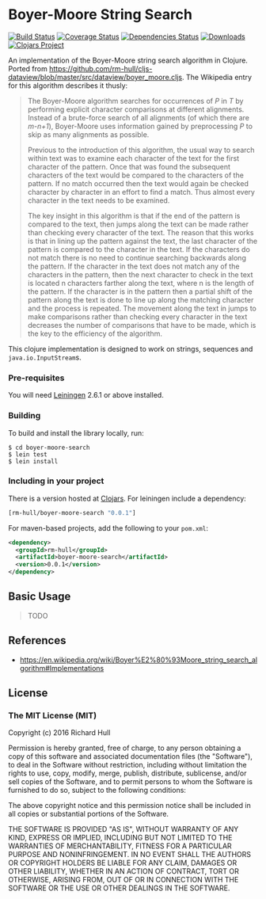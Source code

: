 # Boyer-Moore String Search
[![Build Status](https://travis-ci.org/rm-hull/boyer-moore-search.svg?branch=master)](http://travis-ci.org/rm-hull/boyer-moore-search) [![Coverage Status](https://coveralls.io/repos/rm-hull/boyer-moore-search/badge.svg?branch=master)](https://coveralls.io/r/rm-hull/boyer-moore-search?branch=master) [![Dependencies Status](https://jarkeeper.com/rm-hull/boyer-moore-search/status.svg)](https://jarkeeper.com/rm-hull/boyer-moore-search) [![Downloads](https://jarkeeper.com/rm-hull/boyer-moore-search/downloads.svg)](https://jarkeeper.com/rm-hull/boyer-moore-search) [![Clojars Project](https://img.shields.io/clojars/v/rm-hull/boyer-moore-search.svg)](https://clojars.org/rm-hull/boyer-moore-search)

An implementation of the Boyer-Moore string search algorithm in Clojure. Ported
from https://github.com/rm-hull/cljs-dataview/blob/master/src/dataview/boyer_moore.cljs.
The Wikipedia entry for this algorithm describes it thusly:

> The Boyer-Moore algorithm searches for occurrences of _P_ in _T_ by
> performing explicit character comparisons at different alignments.
> Instead of a brute-force search of all alignments (of which there are
> _m-n+1_), Boyer-Moore uses information gained by preprocessing _P_ to
> skip as many alignments as possible.
>
> Previous to the introduction of this algorithm, the usual way to search
> within text was to examine each character of the text for the first
> character of the pattern. Once that was found the subsequent characters
> of the text would be compared to the characters of the pattern. If no
> match occurred then the text would again be checked character by
> character in an effort to find a match. Thus almost every character in
> the text needs to be examined.
>
> The key insight in this algorithm is that if the end of the pattern is
> compared to the text, then jumps along the text can be made rather than
> checking every character of the text. The reason that this works is
> that in lining up the pattern against the text, the last character of
> the pattern is compared to the character in the text. If the characters
> do not match there is no need to continue searching backwards along the
> pattern. If the character in the text does not match any of the
> characters in the pattern, then the next character to check in the text
> is located n characters farther along the text, where n is the length
> of the pattern. If the character is in the pattern then a partial shift
> of the pattern along the text is done to line up along the matching
> character and the process is repeated. The movement along the text in
> jumps to make comparisons rather than checking every character in the
> text decreases the number of comparisons that have to be made, which is
> the key to the efficiency of the algorithm.

This clojure implementation is designed to work on strings, sequences
and `java.io.InputStream`s.

### Pre-requisites

You will need [Leiningen](https://github.com/technomancy/leiningen) 2.6.1 or above installed.

### Building

To build and install the library locally, run:

    $ cd boyer-moore-search
    $ lein test
    $ lein install

### Including in your project

There is a version hosted at [Clojars](https://clojars.org/rm-hull/boyer-moore-search).
For leiningen include a dependency:

```clojure
[rm-hull/boyer-moore-search "0.0.1"]
```

For maven-based projects, add the following to your `pom.xml`:

```xml
<dependency>
  <groupId>rm-hull</groupId>
  <artifactId>boyer-moore-search</artifactId>
  <version>0.0.1</version>
</dependency>
```

## Basic Usage

> TODO

## References

* https://en.wikipedia.org/wiki/Boyer%E2%80%93Moore_string_search_algorithm#Implementations

## License

### The MIT License (MIT)

Copyright (c) 2016 Richard Hull

Permission is hereby granted, free of charge, to any person obtaining a copy
of this software and associated documentation files (the "Software"), to deal
in the Software without restriction, including without limitation the rights
to use, copy, modify, merge, publish, distribute, sublicense, and/or sell
copies of the Software, and to permit persons to whom the Software is
furnished to do so, subject to the following conditions:

The above copyright notice and this permission notice shall be included in all
copies or substantial portions of the Software.

THE SOFTWARE IS PROVIDED "AS IS", WITHOUT WARRANTY OF ANY KIND, EXPRESS OR
IMPLIED, INCLUDING BUT NOT LIMITED TO THE WARRANTIES OF MERCHANTABILITY,
FITNESS FOR A PARTICULAR PURPOSE AND NONINFRINGEMENT. IN NO EVENT SHALL THE
AUTHORS OR COPYRIGHT HOLDERS BE LIABLE FOR ANY CLAIM, DAMAGES OR OTHER
LIABILITY, WHETHER IN AN ACTION OF CONTRACT, TORT OR OTHERWISE, ARISING FROM,
OUT OF OR IN CONNECTION WITH THE SOFTWARE OR THE USE OR OTHER DEALINGS IN THE
SOFTWARE.
